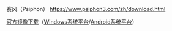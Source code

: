 
赛风（Psiphon） https://www.psiphon3.com/zh/download.html

[官方镜像下载](https://s3.amazonaws.com/psiphon/web/mjr4-p23r-puwl/zh/download.html)（[Windows系统平台](https://s3.amazonaws.com/psiphon/web/mjr4-p23r-puwl/psiphon3.exe)/[Android系统平台](https://s3.amazonaws.com/psiphon/web/mjr4-p23r-puwl/PsiphonAndroid.apk)）
